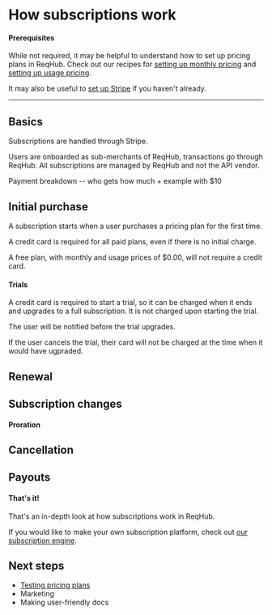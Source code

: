 
# How subscriptions work

#### Prerequisites

While not required, it may be helpful to understand how to set up pricing plans in ReqHub.
Check out our recipes for [setting up monthly pricing](/recipes/monthly-pricing) and [setting up usage pricing](/recipes/usage-pricing).

It may also be useful to [set up Stripe](/guides/setting-up-stripe) if you haven't already.

----

## Basics

Subscriptions are handled through Stripe.

Users are onboarded as sub-merchants of ReqHub, transactions go through ReqHub.
All subscriptions are managed by ReqHub and not the API vendor.

Payment breakdown -- who gets how much + example with $10

## Initial purchase

A subscription starts when a user purchases a pricing plan for the first time.

A credit card is required for all paid plans, even if there is no initial charge.

A free plan, with monthly and usage prices of $0.00, will not require a credit card.

#### Trials

A credit card is required to start a trial, so it can be charged when it ends and upgrades to a full subscription.
It is not charged upon starting the trial.

The user will be notified before the trial upgrades.

If the user cancels the trial, their card will not be charged at the time when it would have ugpraded.

## Renewal

## Subscription changes

#### Proration

## Cancellation

## Payouts

#### That's it!

That's an in-depth look at how subscriptions work in ReqHub.

If you would like to make your own subscription platform, check out [our subscription engine]().

## Next steps

* [Testing pricing plans](/recipes/simulating-pricing-plans)
* Marketing
* Making user-friendly docs

